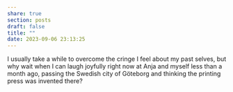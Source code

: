 ```yaml
---
share: true
section: posts
draft: false
title: ""
date: 2023-09-06 23:13:25
---
```



I usually take a while to overcome the cringe I feel about my past selves, but why wait when I can laugh joyfully right now at Anja and myself less than a month ago, passing the Swedish city of Göteborg and thinking the printing press was invented there?
